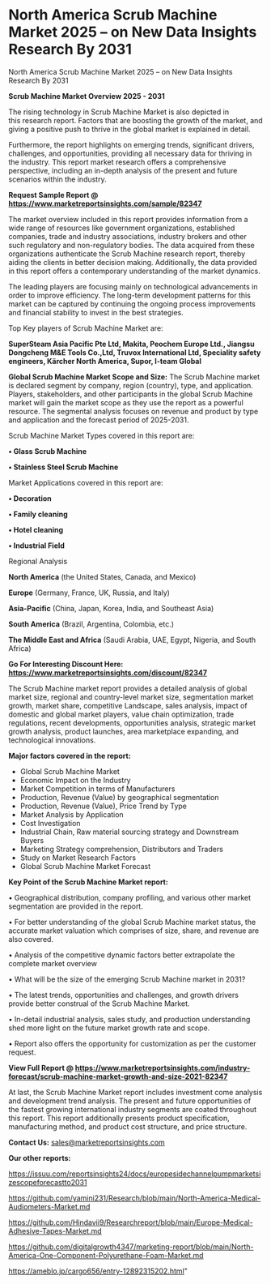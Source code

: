 # North America Scrub Machine Market 2025 – on New Data Insights Research By 2031
 North America Scrub Machine Market 2025 – on New Data Insights Research By 2031

<Strong> Scrub Machine Market Overview 2025 - 2031</strong>

The rising technology in Scrub Machine Market is also depicted in this research report. Factors that are boosting the growth of the market, and giving a positive push to thrive in the global market is explained in detail.

Furthermore, the report highlights on emerging trends, significant drivers, challenges, and opportunities, providing all necessary data for thriving in the industry. This report market research offers a comprehensive perspective, including an in-depth analysis of the present and future scenarios within the industry.

<strong>Request Sample Report @ <a href=https://www.marketreportsinsights.com/sample/82347>https://www.marketreportsinsights.com/sample/82347</a></strong>

The market overview included in this report provides information from a wide range of resources like government organizations, established companies, trade and industry associations, industry brokers and other such regulatory and non-regulatory bodies. The data acquired from these organizations authenticate the Scrub Machine research report, thereby aiding the clients in better decision making. Additionally, the data provided in this report offers a contemporary understanding of the market dynamics.

The leading players are focusing mainly on technological advancements in order to improve efficiency. The long-term development patterns for this market can be captured by continuing the ongoing process improvements and financial stability to invest in the best strategies.

Top Key players of Scrub Machine Market are:

<strong>SuperSteam Asia Pacific Pte Ltd, Makita, Peochem Europe Ltd., Jiangsu Dongcheng M&E Tools Co.,Ltd, Truvox International Ltd, Speciality safety engineers, Kärcher North America, Supor, I-team Global</strong>

<strong><b>Global Scrub Machine Market Scope and Size:</b></strong>
The Scrub Machine market is declared segment by company, region (country), type, and application. Players, stakeholders, and other participants in the global Scrub Machine market will gain the market scope as they use the report as a powerful resource. The segmental analysis focuses on revenue and product by type and application and the forecast period of 2025-2031.

Scrub Machine Market Types covered in this report are:

<strong>• Glass Scrub Machine

• Stainless Steel Scrub Machine</strong>

Market Applications covered in this report are:

<strong>• Decoration

• Family cleaning

• Hotel cleaning

• Industrial Field</strong> 

Regional Analysis

<strong>North America</strong> (the United States, Canada, and Mexico)

<strong>Europe</strong> (Germany, France, UK, Russia, and Italy)

<strong>Asia-Pacific</strong> (China, Japan, Korea, India, and Southeast Asia)

<strong>South America</strong> (Brazil, Argentina, Colombia, etc.)

<strong>The Middle East and Africa</strong> (Saudi Arabia, UAE, Egypt, Nigeria, and South Africa)

<strong>Go For Interesting Discount Here: <a href=https://www.marketreportsinsights.com/discount/82347>https://www.marketreportsinsights.com/discount/82347</a></strong>

The Scrub Machine market report provides a detailed analysis of global market size, regional and country-level market size, segmentation market growth, market share, competitive Landscape, sales analysis, impact of domestic and global market players, value chain optimization, trade regulations, recent developments, opportunities analysis, strategic market growth analysis, product launches, area marketplace expanding, and technological innovations.

<strong><b>Major factors covered in the report:</b></strong>
<ul>
  <li>Global Scrub Machine Market </li>
  <li>Economic Impact on the Industry</li>
  <li>Market Competition in terms of Manufacturers</li>
  <li>Production, Revenue (Value) by geographical segmentation</li>
  <li>Production, Revenue (Value), Price Trend by Type</li>
  <li>Market Analysis by Application</li>
  <li>Cost Investigation</li>
  <li>Industrial Chain, Raw material sourcing strategy and Downstream Buyers</li>
  <li>Marketing Strategy comprehension, Distributors and Traders</li>
  <li>Study on Market Research Factors</li>
  <li>Global Scrub Machine Market Forecast</li>
</ul>

<strong><b>Key Point of the Scrub Machine Market report:</b></strong>

• Geographical distribution, company profiling, and various other market segmentation are provided in the report.

• For better understanding of the global Scrub Machine market status, the accurate market valuation which comprises of size, share, and revenue are also covered.

• Analysis of the competitive dynamic factors better extrapolate the complete market overview

• What will be the size of the emerging Scrub Machine market in 2031?

• The latest trends, opportunities and challenges, and growth drivers provide better construal of the Scrub Machine Market.

• In-detail industrial analysis, sales study, and production understanding shed more light on the future market growth rate and scope.

• Report also offers the opportunity for customization as per the customer request.

<strong><b>View Full Report @ <a href=https://www.marketreportsinsights.com/industry-forecast/scrub-machine-market-growth-and-size-2021-82347>https://www.marketreportsinsights.com/industry-forecast/scrub-machine-market-growth-and-size-2021-82347</a></b></strong>


At last, the Scrub Machine Market report includes investment come analysis and development trend analysis. The present and future opportunities of the fastest growing international industry segments are coated throughout this report. This report additionally presents product specification, manufacturing method, and product cost structure, and price structure.

<strong>Contact Us:</strong>
sales@marketreportsinsights.com

<strong>Our other reports:</strong>

<a href=https://issuu.com/reportsinsights24/docs/europesidechannelpumpmarketsizescopeforecastto2031>https://issuu.com/reportsinsights24/docs/europesidechannelpumpmarketsizescopeforecastto2031</a>

<a href=https://github.com/yamini231/Research/blob/main/North-America-Medical-Audiometers-Market.md>https://github.com/yamini231/Research/blob/main/North-America-Medical-Audiometers-Market.md</a>

<a href=https://github.com/Hindavii9/Researchreport/blob/main/Europe-Medical-Adhesive-Tapes-Market.md>https://github.com/Hindavii9/Researchreport/blob/main/Europe-Medical-Adhesive-Tapes-Market.md</a>

<a href=https://github.com/digitalgrowth4347/marketing-report/blob/main/North-America-One-Component-Polyurethane-Foam-Market.md>https://github.com/digitalgrowth4347/marketing-report/blob/main/North-America-One-Component-Polyurethane-Foam-Market.md</a>

<a href=https://ameblo.jp/cargo656/entry-12892315202.html>https://ameblo.jp/cargo656/entry-12892315202.html</a>"
